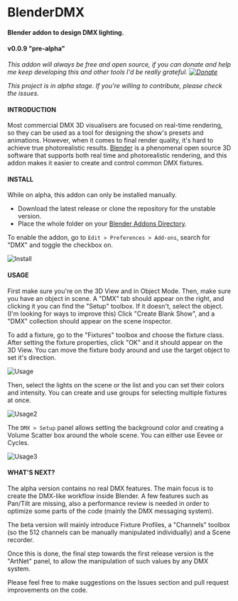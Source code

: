 # BlenderDMX
#### Blender addon to design DMX lighting.
#### v0.0.9 "pre-alpha"

*This addon will always be free and open source, if you can donate and help me keep developing this and other tools I'd be really grateful. [![Donate](https://img.shields.io/badge/Donate-PayPal-green.svg)](https://www.paypal.com/donate/?cmd=_s-xclick&hosted_button_id=ZC6UQ8TKWZVZU)*

*This project is in alpha stage. If you're willing to contribute, please check the issues.*

#### INTRODUCTION

Most commercial DMX 3D visualisers are focused on real-time rendering, so they can be used as a tool for designing the show's presets and animations.
However, when it comes to final render quality, it's hard to achieve true photorealistic results.
[Blender](https://www.blender.org/) is a phenomenal open source 3D software that supports both real time and photorealistic rendering, and this addon makes it easier to create and control common DMX fixtures.

#### INSTALL

While on alpha, this addon can only be installed manually.
- Download the latest release or clone the repository for the unstable version.
- Place the whole folder on your [Blender Addons Directory](https://docs.blender.org/manual/en/latest/advanced/blender_directory_layout.html).

To enable the addon, go to `Edit > Preferences > Add-ons`, search for "DMX" and toggle the checkbox on.

![Install](https://i.imgur.com/Q1R0AzP.gif)

#### USAGE

First make sure you're on the 3D View and in Object Mode. Then, make sure you have an object in scene.
A "DMX" tab should appear on the right, and clicking it you can find the "Setup" toolbox. If it doesn't, select the object. (I'm looking for ways to improve this)
Click "Create Blank Show", and a "DMX" collection should appear on the scene inspector.

To add a fixture, go to the "Fixtures" toolbox and choose the fixture class. After setting the fixture properties, click "OK" and it should appear on the 3D View.
You can move the fixture body around and use the target object to set it's direction.

![Usage](https://i.imgur.com/VKgbTfD.gif)

Then, select the lights on the scene or the list and you can set their colors and intensity.
You can create and use groups for selecting multiple fixtures at once.

![Usage2](https://i.imgur.com/GhZnynf.gif)

The `DMX > Setup` panel allows setting the background color and creating a Volume Scatter box around the whole scene.
You can either use Eevee or Cycles.

![Usage3](https://i.imgur.com/SArYtIN.gif)


#### WHAT'S NEXT?

The alpha version contains no real DMX features. The main focus is to create the DMX-like workflow inside Blender.
A few features such as Pan/Tilt are missing, also a performance review is needed in order to optimize some parts of the code (mainly the DMX messaging system).

The beta version will mainly introduce Fixture Profiles, a "Channels" toolbox (so the 512 channels can be manually manipulated individually) and a Scene recorder.

Once this is done, the final step towards the first release version is the "ArtNet" panel, to allow the manipulation of such values by any DMX system.

Please feel free to make suggestions on the Issues section and pull request improvements on the code.
